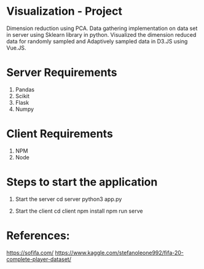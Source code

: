# Visualization - Project
Dimension reduction using PCA.
Data gathering implementation on data set in server using Sklearn library in python.
Visualized the dimension reduced data for randomly sampled and Adaptively sampled data in D3.JS using Vue.JS.

# Server Requirements
1. Pandas
2. Scikit
3. Flask
4. Numpy

# Client Requirements
1. NPM
2. Node

# Steps to start the application
1. Start the server
cd server
python3 app.py

2. Start the client
cd client
npm install
npm run serve

# References:
https://sofifa.com/
https://www.kaggle.com/stefanoleone992/fifa-20-complete-player-dataset/
